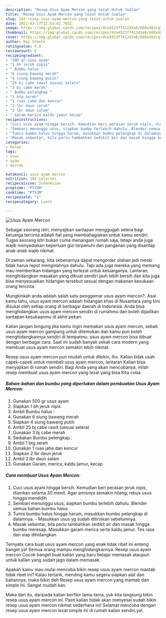 ```yaml
---
description: "Resep Usus Ayam Mercon yang lezat Untuk Jualan"
title: "Resep Usus Ayam Mercon yang lezat Untuk Jualan"
slug: 143-resep-usus-ayam-mercon-yang-lezat-untuk-jualan
date: 2021-03-27T12:53:02.765Z
image: https://img-global.cpcdn.com/recipes/dce4523ff41243a8/680x482cq70/usus-ayam-mercon-foto-resep-utama.jpg
thumbnail: https://img-global.cpcdn.com/recipes/dce4523ff41243a8/680x482cq70/usus-ayam-mercon-foto-resep-utama.jpg
cover: https://img-global.cpcdn.com/recipes/dce4523ff41243a8/680x482cq70/usus-ayam-mercon-foto-resep-utama.jpg
author: Ray Steele
ratingvalue: 4.8
reviewcount: 8
recipeingredient:
- "500 gr usus ayam"
- "1 bh jeruk nipis"
- " Bumbu halus "
- "6 siung bawang merah"
- "4 siung bawang putih"
- "25 bj cabe rawit sesuai selera"
- "3 bj cabe merah"
- " Bumbu pelengkap "
- "1 btg sereh"
- "1 ruas jahe dan kencur"
- "2 lbr daun jeruk"
- "2 lbr daun salam"
- " Garam merica kaldu jamur kecap"
recipeinstructions:
- "Cuci usus ayam hingga bersih. Kemudian beri perasan jeruk nipis, diamkan selama 30 menit. Agar amisnya semakin hilang, rebus usus hingga mendidih"
- "Sembari menunggu usus, siapkan bumbu terlebih dahulu. Blender semua bahan bumbu halus"
- "Tumis bumbu halus hingga harum, masukkan bumbu pelengkap di dalamnya. Masukkan usus yg sudah ditiriskan sebelumnya."
- "Masak sebentar, bila perlu tambahkan sedikit air dan masak hingga bumbu meresap. Masukkan garam merica serta kaldu jamur. Tes rasa dan siap dihidangkan"
categories:
- Resep
tags:
- usus
- ayam
- mercon

katakunci: usus ayam mercon 
nutrition: 102 calories
recipecuisine: Indonesian
preptime: "PT35M"
cooktime: "PT53M"
recipeyield: "1"
recipecategory: Lunch

---
```



![Usus Ayam Mercon](https://img-global.cpcdn.com/recipes/dce4523ff41243a8/680x482cq70/usus-ayam-mercon-foto-resep-utama.jpg)

Sebagai seorang istri, menyajikan santapan menggugah selera bagi keluarga tercinta adalah hal yang membahagiakan untuk kamu sendiri. Tugas seorang istri bukan cuma menangani rumah saja, tetapi anda juga wajib menyediakan keperluan gizi terpenuhi dan panganan yang disantap anak-anak wajib nikmat.

Di zaman  sekarang, kita sebenarnya dapat mengorder olahan jadi meski tidak harus repot mengolahnya dahulu. Tapi ada juga mereka yang memang mau memberikan hidangan yang terlezat untuk keluarganya. Lantaran, menghidangkan masakan yang dibuat sendiri jauh lebih bersih dan kita juga bisa menyesuaikan hidangan tersebut sesuai dengan makanan kesukaan orang tercinta. 



Mungkinkah anda adalah salah satu penggemar usus ayam mercon?. Asal kamu tahu, usus ayam mercon adalah hidangan khas di Nusantara yang kini disukai oleh setiap orang di berbagai daerah di Indonesia. Anda bisa menghidangkan usus ayam mercon sendiri di rumahmu dan boleh dijadikan santapan kesukaanmu di akhir pekan.

Kalian jangan bingung jika kamu ingin memakan usus ayam mercon, sebab usus ayam mercon gampang untuk ditemukan dan kamu pun boleh menghidangkannya sendiri di tempatmu. usus ayam mercon bisa dibuat dengan berbagai cara. Saat ini sudah banyak sekali cara modern yang membuat usus ayam mercon semakin lebih nikmat.

Resep usus ayam mercon pun mudah untuk dibikin, lho. Kalian tidak usah capek-capek untuk membeli usus ayam mercon, lantaran Kalian bisa menyajikan di rumah sendiri. Bagi Anda yang akan mencobanya, inilah resep membuat usus ayam mercon yang lezat yang bisa Kita coba.

<!--inarticleads1-->

##### Bahan-bahan dan bumbu yang diperlukan dalam pembuatan Usus Ayam Mercon:

1. Gunakan 500 gr usus ayam
1. Siapkan 1 bh jeruk nipis
1. Ambil  Bumbu halus :
1. Gunakan 6 siung bawang merah
1. Siapkan 4 siung bawang putih
1. Ambil 25 bj cabe rawit (sesuai selera)
1. Gunakan 3 bj cabe merah
1. Sediakan  Bumbu pelengkap :
1. Ambil 1 btg sereh
1. Gunakan 1 ruas jahe dan kencur
1. Siapkan 2 lbr daun jeruk
1. Ambil 2 lbr daun salam
1. Gunakan  Garam, merica, kaldu jamur, kecap




<!--inarticleads2-->

##### Cara membuat Usus Ayam Mercon:

1. Cuci usus ayam hingga bersih. Kemudian beri perasan jeruk nipis, diamkan selama 30 menit. Agar amisnya semakin hilang, rebus usus hingga mendidih
1. Sembari menunggu usus, siapkan bumbu terlebih dahulu. Blender semua bahan bumbu halus
1. Tumis bumbu halus hingga harum, masukkan bumbu pelengkap di dalamnya. - Masukkan usus yg sudah ditiriskan sebelumnya.
1. Masak sebentar, bila perlu tambahkan sedikit air dan masak hingga bumbu meresap. Masukkan garam merica serta kaldu jamur. Tes rasa dan siap dihidangkan




Ternyata cara buat usus ayam mercon yang enak tidak ribet ini enteng banget ya! Semua orang mampu menghidangkannya. Resep usus ayam mercon Cocok banget buat kalian yang baru belajar memasak ataupun untuk kalian yang sudah jago dalam memasak.

Apakah kamu mau mulai mencoba bikin resep usus ayam mercon mantab tidak ribet ini? Kalau tertarik, mending kamu segera siapkan alat dan bahannya, maka bikin deh Resep usus ayam mercon yang mantab dan simple ini. Sangat mudah kan. 

Maka dari itu, daripada kalian berfikir lama-lama, yuk kita langsung bikin resep usus ayam mercon ini. Pasti kalian tiidak akan menyesal sudah bikin resep usus ayam mercon nikmat sederhana ini! Selamat mencoba dengan resep usus ayam mercon lezat simple ini di rumah kalian sendiri,ya!.

